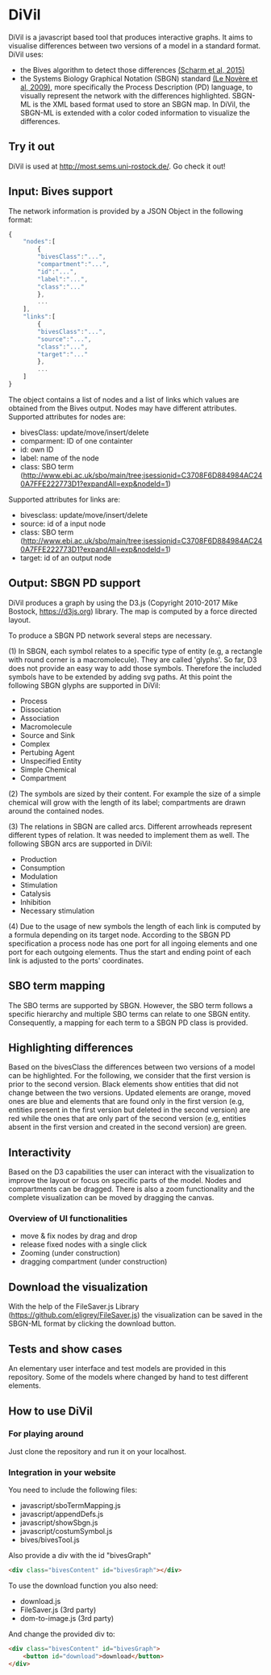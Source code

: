 # DiVil
DiVil is a javascript based tool that produces interactive graphs. It aims to visualise differences between two versions of a model in a standard format. 
DiVil uses:
 * the Bives algorithm to detect those differences [(Scharm et al, 2015)](https://doi.org/10.1093/bioinformatics/btv484)
 * the Systems Biology Graphical Notation (SBGN) standard [(Le Novère et al, 2009)](http://dx.doi.org/10.1038/nbt.1558), more specifically the Process Description (PD) language, to visually represent the network with the differences highlighted.
SBGN-ML is the XML based format used to store an SBGN map. In DiVil, the SBGN-ML is extended with a color coded information to visualize the differences.

## Try it out
DiVil is used at http://most.sems.uni-rostock.de/. Go check it out!

## Input: Bives support
The network information is provided by a JSON Object in the following format:

```js
{
	"nodes":[
		{
		"bivesClass":"...",
		"compartment":"...",
		"id":"...",
		"label":"...",
		"class":"..."
		},
		...
	],
	"links":[
		{
		"bivesClass":"...",
		"source":"...",
		"class":"...",
		"target":"..."
		},
		...
	]
}
```

The object contains a list of nodes and a list of links which values are obtained from the Bives output. Nodes may have different attributes.
Supported attributes for nodes are:
* bivesClass: update/move/insert/delete
* comparment: ID of one containter
* id: own ID
* label: name of the node
* class: SBO term (http://www.ebi.ac.uk/sbo/main/tree;jsessionid=C3708F6D884984AC240A7FFE222773D1?expandAll=exp&nodeId=1)

Supported attributes for links are:
* bivesclass: update/move/insert/delete
* source: id of a input node
* class: SBO term (http://www.ebi.ac.uk/sbo/main/tree;jsessionid=C3708F6D884984AC240A7FFE222773D1?expandAll=exp&nodeId=1)
* target: id of an output node


## Output: SBGN PD support
DiVil produces a graph by using the D3.js (Copyright 2010-2017 Mike Bostock, https://d3js.org) library.
The map is computed by a force directed layout.

To produce a SBGN PD network several steps are necessary.

(1) In SBGN, each symbol relates to a specific type of entity (e.g, a rectangle with round corner is a macromolecule). They are called 'glyphs'. So far, D3 does not provide an easy way to add those symbols. Therefore the included symbols have to be extended by adding svg paths.
At this point the following SBGN glyphs are supported in DiVil:
* Process
* Dissociation
* Association
* Macromolecule
* Source and Sink
* Complex
* Pertubing Agent
* Unspecified Entity
* Simple Chemical
* Compartment
	
(2) The symbols are sized by their content. For example the size of a simple chemical will grow with the length of its label; compartments are drawn around the contained nodes.

(3) The relations in SBGN are called arcs. Different arrowheads represent different types of relation. It was needed to implement them as well.
The following SBGN arcs are supported in DiVil:
* Production
* Consumption
* Modulation
* Stimulation
* Catalysis
* Inhibition
* Necessary stimulation

(4) Due to the usage of new symbols the length of each link is computed by a formula depending on its target node.
According to the SBGN PD specification a process node has one port for all ingoing elements and one port for each outgoing elements. Thus the start and ending point of each link is adjusted to the ports' coordinates.

## SBO term mapping
The SBO terms are supported by SBGN. However, the SBO term follows a specific hierarchy and multiple SBO terms can relate to one SBGN entity. Consequently, a mapping for each term to a SBGN PD class is provided.

## Highlighting differences
Based on the bivesClass the differences between two versions of a model can be highlighted.
For the following, we consider that the first version is prior to the second version.
Black elements show entities that did not change between the two versions. Updated elements are orange, moved ones are blue and elements that are found only in the first version (e.g, entities present in the first version but deleted in the second version) are red while the ones that are only part of the second version (e.g, entities absent in the first version and created in the second version) are green.


## Interactivity
Based on the D3 capabilities the user can interact with the visualization to improve the layout or focus on specific parts of the model.
Nodes and compartments can be dragged. There is also a zoom functionality and the complete visualization can be moved by dragging the canvas.

### Overview of UI functionalities
* move & fix nodes by drag and drop
* release fixed nodes with a single click
* Zooming (under construction)
* dragging compartment (under construction)

## Download the visualization
With the help of the FileSaver.js Library (https://github.com/eligrey/FileSaver.js) the visualization can be saved in the SBGN-ML format by clicking the download button.

## Tests and show cases
An elementary user interface and test models are provided in this repository. Some of the models where changed by hand to test different elements.

## How to use DiVil
### For playing around
Just clone the repository and run it on your localhost.

### Integration in your website
You need to include the following files:
* javascript/sboTermMapping.js
* javascript/appendDefs.js
* javascript/showSbgn.js
* javascript/costumSymbol.js
* bives/bivesTool.js

Also provide a div with the id "bivesGraph"
```html
<div class="bivesContent" id="bivesGraph"></div>
```

To use the download function you also need:
* download.js
* FileSaver.js (3rd party)
* dom-to-image.js (3rd party)

And change the provided div to:
```html
<div class="bivesContent" id="bivesGraph">
	<button id="download">download</button>
</div>
```
